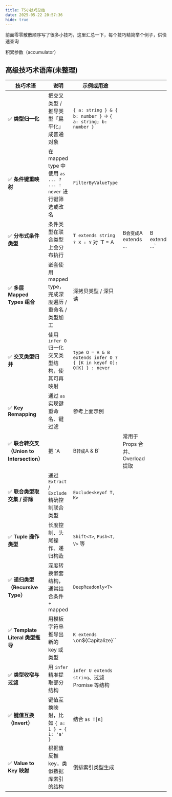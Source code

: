 ```yaml
---
title: TS小技巧总结
date: 2025-05-22 20:57:36
hide: true
---
```


前面零零散散顺序写了很多小技巧，这里汇总一下，每个技巧精简举个例子，供快速查询

积累参数（accumulator）

## 高级技巧术语库(未整理)

| 技巧术语           | 说明                                                          | 示例或用途                                                   |   |   |
|--------------------|---------------------------------------------------------------|--------------------------------------------------------------|---|---|
| ✅ **类型归一化**   | 把交叉类型 / 推导类型「扁平化」成普通对象                       | `{ a: string } & { b: number }` → `{ a: string; b: number }` |   |   |
| ✅ **条件键重映射** | 在 mapped type 中使用 `as ... ? ... : never` 进行键筛选或改名 | `FilterByValueType`                                          |   |   |
| ✅ **分布式条件类型**                      | 条件类型在联合类型上会分布执行                                | `T extends string ? X : Y` 对 \`T = A                               | B`会变成`A extends ...           | B extends ...\` |
| ✅ **多层 Mapped Types 组合**              | 嵌套使用 mapped type，完成深度遍历 / 重命名 / 类型加工        | 深拷贝类型 / 深只读                                                 |                                  |                 |
| ✅ **交叉类型归并**                        | 使用 `infer O` 归一化交叉类型结构，使其可再映射               | `type O = A & B extends infer O ? { [K in keyof O]: O[K] } : never` |                                  |                 |
| ✅ **Key Remapping**                       | 通过 `as` 实现键重命名、键过滤                                | 参考上面示例                                                        |                                  |                 |
| ✅ **联合转交叉（Union to Intersection）** | 把 \`A                                                        | B`转成`A & B\`                                                      | 常用于 Props 合并、Overload 提取 |                 |
| ✅ **联合类型取交集 / 排除**               | 通过 `Extract` / `Exclude` 精确控制联合类型                   | `Exclude<keyof T, K>`                                               |                                  |                 |
| ✅ **Tuple 操作类型**                      | 长度控制、头尾操作、递归构造                                  | `Shift<T>`, `Push<T, V>` 等                                         |                                  |                 |
| ✅ **递归类型（Recursive Type）**          | 深度转换嵌套结构，通常结合条件 + mapped                       | `DeepReadonly<T>`                                                   |                                  |                 |
| ✅ **Template Literal 类型推导**           | 用模板字符串推导出新的 key 或类型                             | `K extends \`on\${Capitalize<string>}\`\`                           |                                  |                 |
| ✅ **类型收窄与过滤**                      | 用 `infer` 精准提取部分结构                                   | `infer U extends string`、过滤 Promise 等结构                       |                                  |                 |
| ✅ **键值互换（Invert）**                  | 键值互换映射，比如 `{ a: 1 } → { 1: 'a' }`                    | 结合 `as T[K]`                                                      |                                  |                 |
| ✅ **Value to Key 映射**                   | 根据值反推 key，类似数据库索引的结构                          | 倒排索引类型生成                                                    |                                  |                 |
